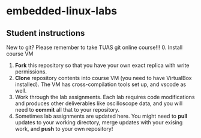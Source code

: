 # embedded-linux-labs


## Student instructions

New to git? Please remember to take TUAS git online course!!!
0. Install course VM
1. <b>Fork</b> this repository so that you have your own exact replica with write permissions.
2. <b>Clone</b> repository contents into course VM (you need to have VirtualBox installed). The VM has cross-compilation tools set up, and vscode as well. 
3. Work through the lab assignments. Each lab requires code modifications and produces other deliverables like oscilloscope data, and you will need to <b>commit</b> all that to your repository.
4. Sometimes lab assignments are updated here. You might need to <b>pull</b> updates to your working directory, merge updates with your exising work, and <b>push</b> to your own repository! 
